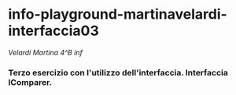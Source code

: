 # info-playground-martinavelardi-interfaccia03
_Velardi Martina 4^B inf_
### Terzo esercizio con l'utilizzo dell'interfaccia. Interfaccia IComparer.